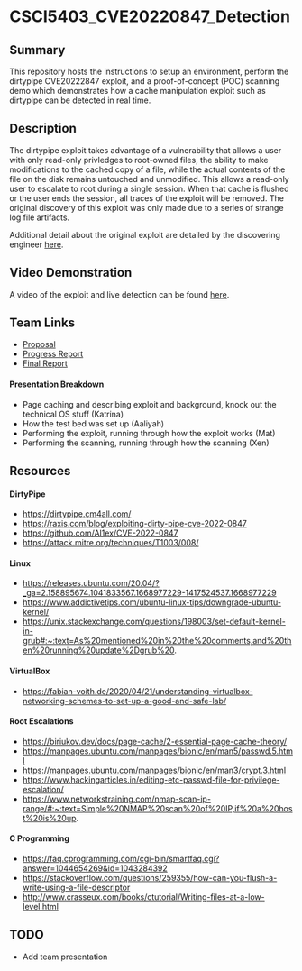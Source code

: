 # CSCI5403_CVE20220847_Detection

## Summary
This repository hosts the instructions to setup an environment, perform the dirtypipe CVE20222847 exploit, and a proof-of-concept (POC) scanning demo which demonstrates how a cache manipulation exploit such as dirtypipe can be detected in real time.

## Description
The dirtypipe exploit takes advantage of a vulnerability that allows a user with only read-only privledges to root-owned files, the ability to make modifications to the cached copy of a file, while the actual contents of the file on the disk remains untouched and unmodified. This allows a read-only user to escalate to root during a single session. When that cache is flushed or the user ends the session, all traces of the exploit will be removed. The original discovery of this exploit was only made due to a series of strange log file artifacts.

Additional detail about the original exploit are detailed by the discovering engineer [here](https://dirtypipe.cm4all.com/).

## Video Demonstration
A video of the exploit and live detection can be found [here](https://youtu.be/zFXZ-Wd7Jek).

## Team Links
- [Proposal](https://docs.google.com/document/d/1Ej5i50u-w15W4MOU5rrApcnDrz5du96RQaN6N_96zIk/edit?usp=sharing)
- [Progress Report](https://docs.google.com/document/d/1YTQE10_W-f9DNDSEviGpOtVneBLEFnfrtC05tbwd9sI/edit?usp=sharing)
- [Final Report](https://docs.google.com/document/d/1gMS296A2NKfuEo7xz9yeFFJtiSfsbORWJUUcKy9a7fI/edit?usp=sharing)
#### Presentation Breakdown
- Page caching and describing exploit and background, knock out the technical OS stuff (Katrina)
- How the test bed was set up (Aaliyah)
- Performing the exploit, running through how the exploit works (Mat)
- Performing the scanning, running through how the scanning (Xen)


## Resources
#### DirtyPipe
- https://dirtypipe.cm4all.com/
- https://raxis.com/blog/exploiting-dirty-pipe-cve-2022-0847
- https://github.com/Al1ex/CVE-2022-0847
- https://attack.mitre.org/techniques/T1003/008/
#### Linux
- https://releases.ubuntu.com/20.04/?_ga=2.158895674.1041833567.1668977229-1417524537.1668977229
- https://www.addictivetips.com/ubuntu-linux-tips/downgrade-ubuntu-kernel/
- https://unix.stackexchange.com/questions/198003/set-default-kernel-in-grub#:~:text=As%20mentioned%20in%20the%20comments,and%20then%20running%20update%2Dgrub%20.
#### VirtualBox
- https://fabian-voith.de/2020/04/21/understanding-virtualbox-networking-schemes-to-set-up-a-good-and-safe-lab/
#### Root Escalations
- https://biriukov.dev/docs/page-cache/2-essential-page-cache-theory/
- https://manpages.ubuntu.com/manpages/bionic/en/man5/passwd.5.html
- https://manpages.ubuntu.com/manpages/bionic/en/man3/crypt.3.html
- https://www.hackingarticles.in/editing-etc-passwd-file-for-privilege-escalation/
- https://www.networkstraining.com/nmap-scan-ip-range/#:~:text=Simple%20NMAP%20scan%20of%20IP,if%20a%20host%20is%20up.
#### C Programming
- https://faq.cprogramming.com/cgi-bin/smartfaq.cgi?answer=1044654269&id=1043284392
- https://stackoverflow.com/questions/259355/how-can-you-flush-a-write-using-a-file-descriptor
- http://www.crasseux.com/books/ctutorial/Writing-files-at-a-low-level.html

## TODO
- Add team presentation
